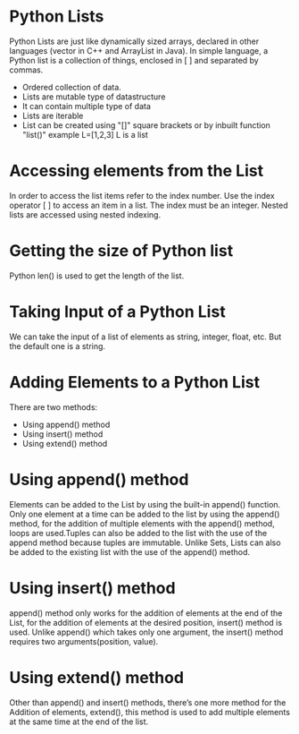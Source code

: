 # Python Lists
Python Lists are just like dynamically sized arrays, declared in other languages (vector in C++ and ArrayList in Java). In simple language, a Python list is a collection of things, enclosed in [ ] and separated by commas. 
  * Ordered collection of data.
  * Lists are mutable type of datastructure
  * It can contain multiple type of data
  * Lists are iterable
  * List can be created using "[]" square brackets or by inbuilt function "list()" example L=[1,2,3] L is a list
# Accessing elements from the List
In order to access the list items refer to the index number. Use the index operator [ ] to access an item in a list. The index must be an integer. Nested lists are accessed using nested indexing. 
# Getting the size of Python list
Python len() is used to get the length of the list.
# Taking Input of a Python List
We can take the input of a list of elements as string, integer, float, etc. But the default one is a string.
# Adding Elements to a Python List
There are two methods:
 * Using append() method
 * Using insert() method
 * Using extend() method
  # Using append() method
   Elements can be added to the List by using the built-in append() function. Only one element at a time can be added to the list by using the append() method, for the addition of multiple elements with the
   append() method, loops are used.Tuples can also be added to the list with the use of the append method because tuples are immutable. Unlike Sets, Lists can also be added to the existing list with the use of
   the append() method.
  # Using insert() method
   append() method only works for the addition of elements at the end of the List, for the addition of elements at the desired position, insert() method is used. Unlike append() which takes only one argument, the
   insert() method requires two arguments(position, value). 
  # Using extend() method
   Other than append() and insert() methods, there’s one more method for the Addition of elements, extend(), this method is used to add multiple elements at the same time at the end of the list.

